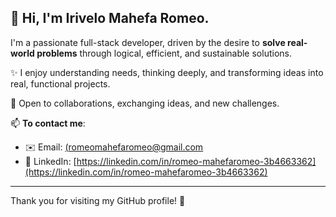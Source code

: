 ## 👋 Hi, I'm Irivelo Mahefa Romeo.

I'm a passionate full-stack developer, driven by the desire to **solve real-world problems** through logical, efficient, and sustainable solutions.

✨ I enjoy understanding needs, thinking deeply, and transforming ideas into real, functional projects.

🤝 Open to collaborations, exchanging ideas, and new challenges.

📫 **To contact me**:
- ✉️ Email: [(romeomahefaromeo@gmail.com](romeomahefaromeo@gmail.com)
- 🔗 LinkedIn: [https://linkedin.com/in/romeo-mahefaromeo-3b4663362](https://linkedin.com/in/romeo-mahefaromeo-3b4663362)

---

Thank you for visiting my GitHub profile! 🚀
 
